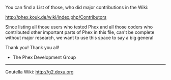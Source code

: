 
You can find a List of those, who did major contributions in the Wiki:

http://phex.kouk.de/wiki/index.php/Contributors

Since listing all those users who tested Phex and all those coders who contributed other important parts of Phex in this file, can't be complete without major research, we want to use this space to say a big general 

Thank you! Thank you all!
- The Phex Development Group

----

Gnutella Wiki: http://g2.doxu.org